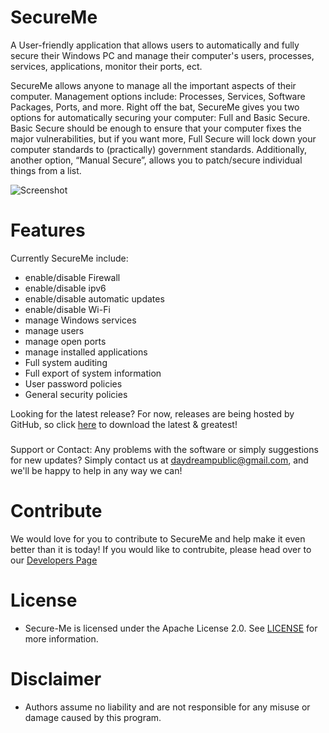 # SecureMe
A User-friendly application that allows users to automatically and fully secure their Windows PC and manage their computer's users, processes, services, applications, monitor their ports, ect.

SecureMe allows anyone to manage all the important aspects of their computer. Management options include: Processes, Services, Software Packages, Ports, and more. Right off the bat, SecureMe gives you two options for automatically securing your computer: Full and Basic Secure. Basic Secure should be enough to ensure that your computer fixes the major vulnerabilities, but if you want more, Full Secure will lock down your computer standards to (practically) government standards. Additionally, another option, “Manual Secure”, allows you to patch/secure individual things from a list.


 ![Screenshot](https://cloud.githubusercontent.com/assets/11169798/19939116/09b5db88-a0fe-11e6-9e20-68a7fa6c4202.PNG) 
 ### 
# Features
Currently SecureMe include:
* enable/disable Firewall
* enable/disable ipv6
* enable/disable automatic updates
* enable/disable Wi-Fi
* manage Windows services
* manage users
* manage open ports
* manage installed applications
* Full system auditing 
* Full export of system information
* User password policies
* General security policies

Looking for the latest release? For now, releases are being hosted by GitHub, so click [here](https://github.com/lukedinkler/SecureMe-Windows/releases) to download the latest & greatest!
 ### 
Support or Contact: Any problems with the software or simply suggestions for new updates? Simply contact us at <daydreampublic@gmail.com>, and we'll be happy to help in any way we can! 
# Contribute
We would love for you to contribute to SecureMe and help make it even better than it is today! If you would like to contrubite, please head over to our [Developers Page](CONTRIBUTING.md)
## 
# License
* Secure-Me is licensed under the Apache License 2.0. See [LICENSE](LICENSE) for more information.
# Disclaimer 
* Authors assume no liability and are not responsible for any misuse or damage caused by this program.
